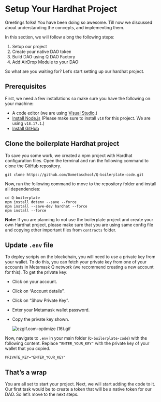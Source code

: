 # Setup Your Hardhat Project

Greetings folks! You have been doing so awesome. Till now we discussed about understanding the concepts, and implementing them. 

In this section, we will follow along the following steps:

1. Setup our project
2. Create your native DAO token
3. Build DAO using Q DAO Factory
4. Add AirDrop Module to your DAO

So what are you waiting for? Let’s start setting up our hardhat project.

## Prerequisites

First, we need a few installations so make sure you have the following on your machine:

- A code editor (we are using [Visual Studio](https://code.visualstudio.com/download).)
- [Install Node.js](https://nodejs.org/en/download) (Please make sure to install `v18` for this project. We are using `v18.17.1`.)
- [Install GitHub](https://github.com/git-guides/install-git)

## Clone the boilerplate Hardhat project

To save you some work, we created a npm project with Hardhat configuration files. Open the terminal and run the following command to clone the GitHub repository. 

```
git clone https://github.com/0xmetaschool/Q-boilerplate-code.git
```

Now, run the following command to move to the repository folder and install all dependencies:

```
cd Q-boilerplate
npm install dotenv --save --force
npm install --save-dev hardhat --force
npm install --force
```

**Note:** If you are planning to not use the boilerplate project and create your own Hardhat project, please make sure that you are using same config file and copying other important files from `contracts` folder.

## Update `.env` file

To deploy scripts on the blockchain, you will need to use a private key from your wallet. To do this, you can fetch your private key from one of your accounts in Metamask Q network (we recommend creating a new account for this). To get the private key:

- Click on your account.
- Click on “Account details”.
- Click on “Show Private Key”.
- Enter your Metamask wallet password.
- Copy the private key shown.
    
    ![ezgif.com-optimize (16).gif](https://github.com/0xmetaschool/Learning-Projects/blob/main/assests_for_all/assests_for_q/q-update/3.%20Creating%20and%20Deploying%20a%20Gamer%20DAO%20using%20Q%20GDK/2.%20Setup%20Your%20Project/ezgif.com-optimize_(16).gif?raw=true)
    

Now, navigate to `.env` in your main folder (`Q-boilerplate-code`) with the following content. Replace `“ENTER_YOUR_KEY”` with the private key of your wallet that you copied.

```
PRIVATE_KEY="ENTER_YOUR_KEY"
```

## That’s a wrap

You are all set to start your project. Next, we will start adding the code to it. Our first task would be to create a token that will be a native token for our DAO. So let’s move to the next steps.